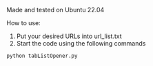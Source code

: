 Made and tested on Ubuntu 22.04

How to use:

1. Put your desired URLs into url_list.txt
2. Start the code using the following commands
```
python tabListOpener.py
```
